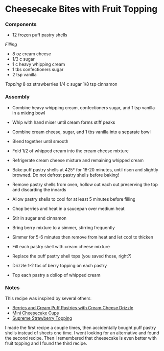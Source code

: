 # Cheesecake Bites with Fruit Topping

### Components

* 12 frozen puff pastry shells

_Filling_
* 8 oz cream cheese
* 1/3 c sugar
* 1 c heavy whipping cream
* 1 tbs confectioners sugar
* 2 tsp vanilla

_Topping_
8 oz strawberries
1/4 c sugar
1/8 tsp cinnamon

### Assembly
* Combine heavy whipping cream, confectioners sugar, and 1 tsp vanilla in a mixing bowl
* Whip with hand mixer until cream forms stiff peaks
* Combine cream cheese, sugar, and 1 tbs vanilla into a separate bowl
* Blend together until smooth
* Fold 1/2 of whipped cream into the cream cheese mixture
* Refrigerate cream cheese mixture and remaining whipped cream

* Bake puff pastry shells at 425* for 18-20 minutes, until risen and slightly browned. Do not defrost pastry shells before baking!
* Remove pastry shells from oven, hollow out each out preserving the top and discarding the innards
* Allow pastry shells to cool for at least 5 minutes before filling

* Chop berries and heat in a saucepan over medium heat
* Stir in sugar and cinnamon
* Bring berry mixture to a simmer, stirring frequently
* Simmer for 5-6 minutes then remove from heat and let cool to thicken

* Fill each pastry shell with cream cheese mixture
* Replace the puff pastry shell tops (you saved those, right?)
* Drizzle 1-2 tbs of berry topping on each pastry
* Top each pastry a dollop of whipped cream

### Notes
This recipe was inspired by several others:
* [Berries and Cream Puff Pastries with Cream Cheese Drizzle](http://foodtasia.com/berry-and-cream-cheese-puff-pastries-step-by-step-photos/)
* [Mini Cheesecake Cups](https://www.puffpastry.com/recipe/mini-cheesecake-cups/)
* [Supreme Strawberry Topping](https://www.allrecipes.com/recipe/43914/supreme-strawberry-topping/)

I made the first recipe a couple times, then accidentally bought puff pastry shells instead of sheets one time. I went looking for an alternative and found the second recipe. Then I remembered that cheesecake is even better with fruit topping and I found the third recipe.
